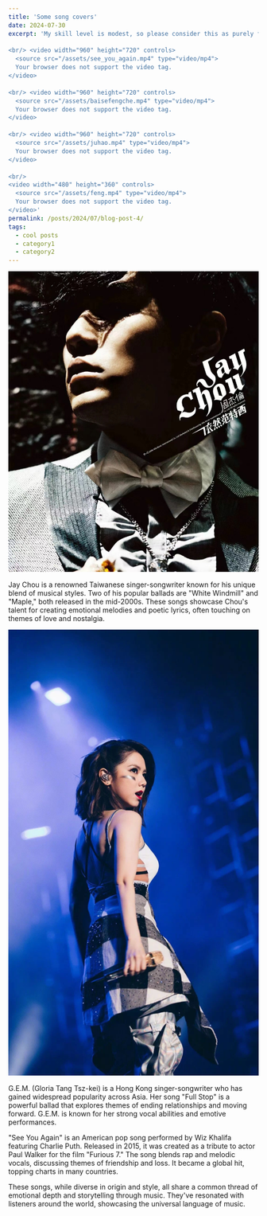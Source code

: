 ```yaml
---
title: 'Some song covers'
date: 2024-07-30
excerpt: 'My skill level is modest, so please consider this as purely for fun and entertainment.

<br/> <video width="960" height="720" controls>
  <source src="/assets/see_you_again.mp4" type="video/mp4">
  Your browser does not support the video tag.
</video>

<br/> <video width="960" height="720" controls>
  <source src="/assets/baisefengche.mp4" type="video/mp4">
  Your browser does not support the video tag.
</video>

<br/> <video width="960" height="720" controls>
  <source src="/assets/juhao.mp4" type="video/mp4">
  Your browser does not support the video tag.
</video>

<br/>
<video width="480" height="360" controls>
  <source src="/assets/feng.mp4" type="video/mp4">
  Your browser does not support the video tag.
</video>'
permalink: /posts/2024/07/blog-post-4/
tags:
  - cool posts
  - category1
  - category2
---
```



<img src='/images/周杰伦.png'>

Jay Chou is a renowned Taiwanese singer-songwriter known for his unique blend of musical styles. Two of his popular ballads are "White Windmill" and "Maple," both released in the mid-2000s. These songs showcase Chou's talent for creating emotional melodies and poetic lyrics, often touching on themes of love and nostalgia.


<img src='/images/邓紫棋.png'>

G.E.M. (Gloria Tang Tsz-kei) is a Hong Kong singer-songwriter who has gained widespread popularity across Asia. Her song "Full Stop" is a powerful ballad that explores themes of ending relationships and moving forward. G.E.M. is known for her strong vocal abilities and emotive performances.

"See You Again" is an American pop song performed by Wiz Khalifa featuring Charlie Puth. Released in 2015, it was created as a tribute to actor Paul Walker for the film "Furious 7." The song blends rap and melodic vocals, discussing themes of friendship and loss. It became a global hit, topping charts in many countries.

These songs, while diverse in origin and style, all share a common thread of emotional depth and storytelling through music. They've resonated with listeners around the world, showcasing the universal language of music.
